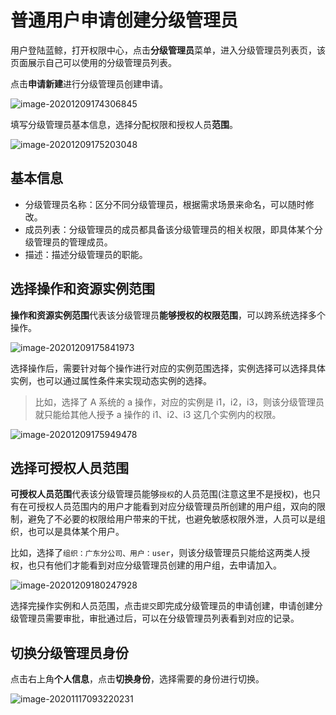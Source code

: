 # 普通用户申请创建分级管理员

用户登陆蓝鲸，打开权限中心，点击**分级管理员**菜单，进入分级管理员列表页，该页面展示自己可以使用的分级管理员列表。

点击**申请新建**进行分级管理员创建申请。

![image-20201209174306845](UserApply/image-20201209174306845.png)

填写分级管理员基本信息，选择分配权限和授权人员**范围**。

![image-20201209175203048](UserApply/image-20201209175203048.png)

## 基本信息

- 分级管理员名称：区分不同分级管理员，根据需求场景来命名，可以随时修改。
- 成员列表：分级管理员的成员都具备该分级管理员的相关权限，即具体某个分级管理员的管理成员。
- 描述：描述分级管理员的职能。

## 选择操作和资源实例范围

**操作和资源实例范围**代表该分级管理员**能够授权的权限范围**，可以跨系统选择多个操作。

![image-20201209175841973](UserApply/image-20201209175841973.png)

选择操作后，需要针对每个操作进行对应的实例范围选择，实例选择可以选择具体实例，也可以通过属性条件来实现动态实例的选择。

> 比如，选择了 A 系统的 a 操作，对应的实例是 i1，i2，i3，则该分级管理员就只能给其他人授予 a 操作的 i1、i2、i3 这几个实例内的权限。

![image-20201209175949478](UserApply/image-20201209175949478.png)

## 选择可授权人员范围

**可授权人员范围**代表该分级管理员能够`授权`的人员范围(注意这里不是授权)，也只有在可授权人员范围内的用户才能看到对应分级管理员所创建的用户组，双向的限制，避免了不必要的权限给用户带来的干扰，也避免敏感权限外泄，人员可以是组织，也可以是具体某个用户。

比如，选择了`组织：广东分公司、用户：user`，则该分级管理员只能给这两类人授权，也只有他们才能看到对应分级管理员创建的用户组，去申请加入。

![image-20201209180247928](UserApply/image-20201209180247928.png)

选择完操作实例和人员范围，点击`提交`即完成分级管理员的申请创建，申请创建分级管理员需要审批，审批通过后，可以在分级管理员列表看到对应的记录。

## 切换分级管理员身份

点击右上角**个人信息**，点击**切换身份**，选择需要的身份进行切换。

![image-20201117093220231](UserApply/image-20201117093220231.png)